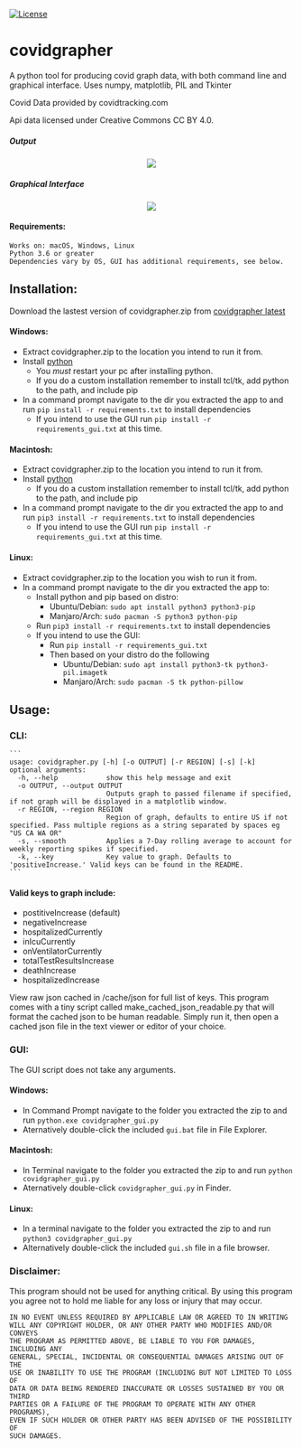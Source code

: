 [![License](https://img.shields.io/badge/License-GPLv3-blue.svg)]()

# covidgrapher
A python tool for producing covid graph data, with both command line and graphical interface.
Uses numpy, matplotlib, PIL and Tkinter

Covid Data provided by covidtracking.com

Api data licensed under Creative Commons CC BY 4.0.

##### Output
<p align="center"><img src="https://raw.githubusercontent.com/BrewToolsDev/covidgrapher/main/example.png"></p>

##### Graphical Interface
<p align="center"><img src="https://raw.githubusercontent.com/BrewToolsDev/covidgrapher/main/example_gui.png"></p>

#### Requirements:
    Works on: macOS, Windows, Linux
    Python 3.6 or greater
    Dependencies vary by OS, GUI has additional requirements, see below.

## Installation:

Download the lastest version of covidgrapher.zip from [covidgrapher latest](https://www.github.com/BrewToolsDev/covidgrapher/releases/latest)

#### Windows:
- Extract covidgrapher.zip to the location you intend to run it from.
- Install [python](https://www.python.org/downloads/release/python-373/)
  - You *must* restart your pc after installing python.
  - If you do a custom installation remember to install tcl/tk, add python to the path, and include pip
- In a command prompt navigate to the dir you extracted the app to and run `pip install -r requirements.txt` to install dependencies
  - If you intend to use the GUI run `pip install -r requirements_gui.txt` at this time.

#### Macintosh:
- Extract covidgrapher.zip to the location you intend to run it from.
- Install [python](https://www.python.org/downloads/release/python-373/)
  - If you do a custom installation remember to install tcl/tk, add python to the path, and include pip
- In a command prompt navigate to the dir you extracted the app to and run `pip3 install -r requirements.txt` to install dependencies
  - If you intend to use the GUI run `pip install -r requirements_gui.txt` at this time.

#### Linux:
- Extract covidgrapher.zip to the location you wish to run it from.
- In a command prompt navigate to the dir you extracted the app to:
  - Install python and pip based on distro:
  	- Ubuntu/Debian: `sudo apt install python3 python3-pip`
    - Manjaro/Arch: `sudo pacman -S python3 python-pip`
  - Run `pip3 install -r requirements.txt` to install dependencies
  - If you intend to use the GUI:
  	- Run `pip install -r requirements_gui.txt`
    - Then based on your distro do the following
	  - Ubuntu/Debian: `sudo apt install python3-tk python3-pil.imagetk`
      - Manjaro/Arch: `sudo pacman -S tk python-pillow`

## Usage:

### CLI:
	```
	usage: covidgrapher.py [-h] [-o OUTPUT] [-r REGION] [-s] [-k]
	optional arguments:
	  -h, --help            show this help message and exit
	  -o OUTPUT, --output OUTPUT
	                        Outputs graph to passed filename if specified, if not graph will be displayed in a matplotlib window.
	  -r REGION, --region REGION
	                        Region of graph, defaults to entire US if not specified. Pass multiple regions as a string separated by spaces eg "US CA WA OR"
	  -s, --smooth          Applies a 7-Day rolling average to account for weekly reporting spikes if specified.
	  -k, --key             Key value to graph. Defaults to 'positiveIncrease.' Valid keys can be found in the README.
	```
#### Valid keys to graph include:
- postitiveIncrease (default)
- negativeIncrease
- hospitalizedCurrently
- inIcuCurrently
- onVentilatorCurrently
- totalTestResultsIncrease
- deathIncrease
- hospitalizedIncrease

View raw json cached in /cache/json for full list of keys.
This program comes with a tiny script called make_cached_json_readable.py that will format the cached json to be human readable. Simply run it, then open a cached json file in the text viewer or editor of your choice.

### GUI:
The GUI script does not take any arguments.

#### Windows:
- In Command Prompt navigate to the folder you extracted the zip to and run `python.exe covidgrapher_gui.py`
- Aternatively double-click the included `gui.bat` file in File Explorer.

#### Macintosh:
- In Terminal navigate to the folder you extracted the zip to and run `python covidgrapher_gui.py`
- Aternatively double-click `covidgrapher_gui.py` in Finder.

#### Linux:
- In a terminal navigate to the folder you extracted the zip to and run `python3 covidgrapher_gui.py`
- Alternatively double-click the included `gui.sh` file in a file browser.

### Disclaimer:
This program should not be used for anything critical. By using this program you agree not to hold me liable for any loss or injury that may occur.
```
IN NO EVENT UNLESS REQUIRED BY APPLICABLE LAW OR AGREED TO IN WRITING
WILL ANY COPYRIGHT HOLDER, OR ANY OTHER PARTY WHO MODIFIES AND/OR CONVEYS
THE PROGRAM AS PERMITTED ABOVE, BE LIABLE TO YOU FOR DAMAGES, INCLUDING ANY
GENERAL, SPECIAL, INCIDENTAL OR CONSEQUENTIAL DAMAGES ARISING OUT OF THE
USE OR INABILITY TO USE THE PROGRAM (INCLUDING BUT NOT LIMITED TO LOSS OF
DATA OR DATA BEING RENDERED INACCURATE OR LOSSES SUSTAINED BY YOU OR THIRD
PARTIES OR A FAILURE OF THE PROGRAM TO OPERATE WITH ANY OTHER PROGRAMS),
EVEN IF SUCH HOLDER OR OTHER PARTY HAS BEEN ADVISED OF THE POSSIBILITY OF
SUCH DAMAGES.
```